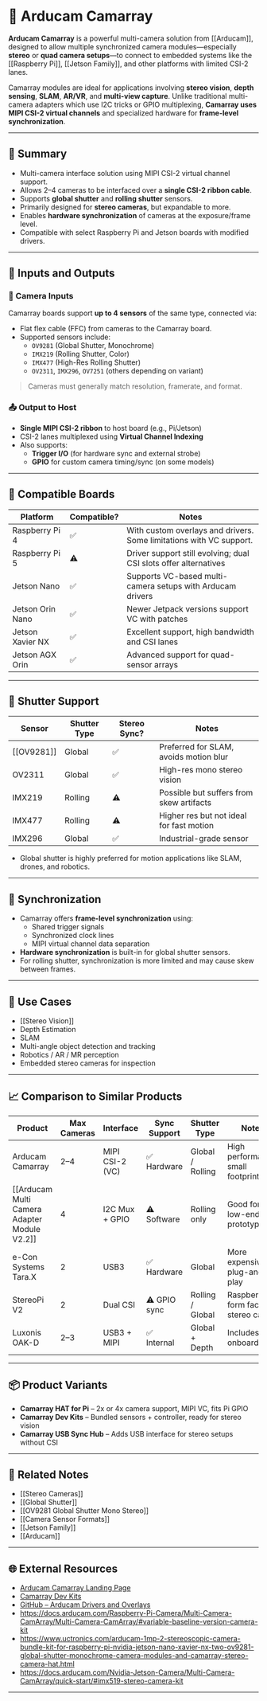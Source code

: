 # 🎯 Arducam Camarray

**Arducam Camarray** is a powerful multi-camera solution from [[Arducam]], designed to allow multiple synchronized camera modules—especially **stereo** or **quad camera setups**—to connect to embedded systems like the [[Raspberry Pi]], [[Jetson Family]], and other platforms with limited CSI-2 lanes.

Camarray modules are ideal for applications involving **stereo vision**, **depth sensing**, **SLAM**, **AR/VR**, and **multi-view capture**. Unlike traditional multi-camera adapters which use I2C tricks or GPIO multiplexing, **Camarray uses MIPI CSI-2 virtual channels** and specialized hardware for **frame-level synchronization**.

---

## 🧠 Summary

- Multi-camera interface solution using MIPI CSI-2 virtual channel support.
- Allows 2–4 cameras to be interfaced over a **single CSI-2 ribbon cable**.
- Supports **global shutter** and **rolling shutter** sensors.
- Primarily designed for **stereo cameras**, but expandable to more.
- Enables **hardware synchronization** of cameras at the exposure/frame level.
- Compatible with select Raspberry Pi and Jetson boards with modified drivers.

---

## 🔌 Inputs and Outputs

### 🎥 Camera Inputs

Camarray boards support **up to 4 sensors** of the same type, connected via:
- Flat flex cable (FFC) from cameras to the Camarray board.
- Supported sensors include:
  - `OV9281` (Global Shutter, Monochrome)
  - `IMX219` (Rolling Shutter, Color)
  - `IMX477` (High-Res Rolling Shutter)
  - `OV2311`, `IMX296`, `OV7251` (others depending on variant)

> Cameras must generally match resolution, framerate, and format.

### 📤 Output to Host

- **Single MIPI CSI-2 ribbon** to host board (e.g., Pi/Jetson)
- CSI-2 lanes multiplexed using **Virtual Channel Indexing**
- Also supports:
  - **Trigger I/O** (for hardware sync and external strobe)
  - **GPIO** for custom camera timing/sync (on some models)

---

## 🧩 Compatible Boards

| Platform         | Compatible? | Notes                                                                 |
|------------------|-------------|-----------------------------------------------------------------------|
| Raspberry Pi 4   | ✅           | With custom overlays and drivers. Some limitations with VC support.  |
| Raspberry Pi 5   | ⚠️           | Driver support still evolving; dual CSI slots offer alternatives     |
| Jetson Nano      | ✅           | Supports VC-based multi-camera setups with Arducam drivers           |
| Jetson Orin Nano | ✅           | Newer Jetpack versions support VC with patches                       |
| Jetson Xavier NX | ✅           | Excellent support, high bandwidth and CSI lanes                      |
| Jetson AGX Orin  | ✅           | Advanced support for quad-sensor arrays                             |

---

## 🧠 Shutter Support

| Sensor     | Shutter Type | Stereo Sync? | Notes                                      |
|------------|---------------|--------------|--------------------------------------------|
| [[OV9281]]     | Global        | ✅            | Preferred for SLAM, avoids motion blur     |
| OV2311     | Global        | ✅            | High-res mono stereo vision                |
| IMX219     | Rolling       | ⚠️            | Possible but suffers from skew artifacts   |
| IMX477     | Rolling       | ⚠️            | Higher res but not ideal for fast motion   |
| IMX296     | Global        | ✅            | Industrial-grade sensor                    |

- Global shutter is highly preferred for motion applications like SLAM, drones, and robotics.

---

## 🔁 Synchronization

- Camarray offers **frame-level synchronization** using:
  - Shared trigger signals
  - Synchronized clock lines
  - MIPI virtual channel data separation
- **Hardware synchronization** is built-in for global shutter sensors.
- For rolling shutter, synchronization is more limited and may cause skew between frames.

---

## 🧪 Use Cases

- [[Stereo Vision]]
- Depth Estimation
- SLAM
- Multi-angle object detection and tracking
- Robotics / AR / MR perception
- Embedded stereo cameras for inspection

---

## 📈 Comparison to Similar Products

| Product                        | Max Cameras | Interface         | Sync Support | Shutter Type     | Notes                                  |
|-------------------------------|-------------|-------------------|--------------|------------------|----------------------------------------|
| Arducam Camarray              | 2–4         | MIPI CSI-2 (VC)   | ✅ Hardware   | Global / Rolling | High performance, small footprint      |
| [[Arducam Multi Camera Adapter Module V2.2]] | 4           | I2C Mux + GPIO    | ⚠️ Software    | Rolling only     | Good for low-end prototyping           |
| e-Con Systems Tara.X          | 2           | USB3              | ✅ Hardware   | Global           | More expensive, plug-and-play          |
| StereoPi V2                   | 2           | Dual CSI          | ⚠️ GPIO sync | Rolling / Global | Raspberry Pi form factor stereo cam    |
| Luxonis OAK-D                 | 2–3         | USB3 + MIPI       | ✅ Internal   | Global + Depth   | Includes onboard AI                    |

---

## 📦 Product Variants

- **Camarray HAT for Pi** – 2x or 4x camera support, MIPI VC, fits Pi GPIO
- **Camarray Dev Kits** – Bundled sensors + controller, ready for stereo vision
- **Camarray USB Sync Hub** – Adds USB interface for stereo setups without CSI

---

## 🔗 Related Notes

- [[Stereo Cameras]]
- [[Global Shutter]]
- [[OV9281 Global Shutter Mono Stereo]]
- [[Camera Sensor Formats]]
- [[Jetson Family]]
- [[Arducam]]

---

## 🌐 External Resources

- [Arducam Camarray Landing Page](https://www.arducam.com/camarray/)
- [Camarray Dev Kits](https://www.arducam.com/product-category/multi-camera-solutions/)
- [GitHub – Arducam Drivers and Overlays](https://github.com/ArduCAM)
- https://docs.arducam.com/Raspberry-Pi-Camera/Multi-Camera-CamArray/Multi-Camera-CamArray/#variable-baseline-version-camera-kit
- https://www.uctronics.com/arducam-1mp-2-stereoscopic-camera-bundle-kit-for-raspberry-pi-nvidia-jetson-nano-xavier-nx-two-ov9281-global-shutter-monochrome-camera-modules-and-camarray-stereo-camera-hat.html
- https://docs.arducam.com/Nvidia-Jetson-Camera/Multi-Camera-CamArray/quick-start/#imx519-stereo-camera-kit

---
